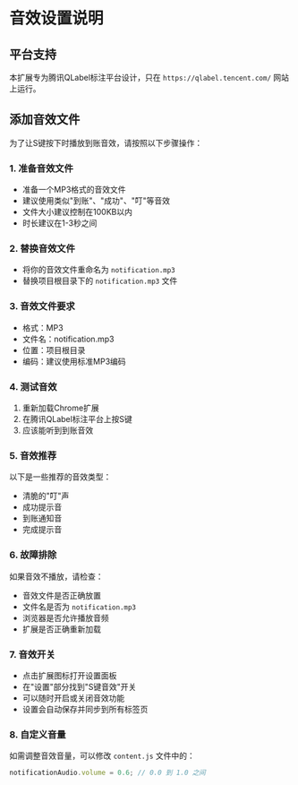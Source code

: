 # 音效设置说明

## 平台支持
本扩展专为腾讯QLabel标注平台设计，只在 `https://qlabel.tencent.com/` 网站上运行。

## 添加音效文件

为了让S键按下时播放到账音效，请按照以下步骤操作：

### 1. 准备音效文件
- 准备一个MP3格式的音效文件
- 建议使用类似"到账"、"成功"、"叮"等音效
- 文件大小建议控制在100KB以内
- 时长建议在1-3秒之间

### 2. 替换音效文件
- 将你的音效文件重命名为 `notification.mp3`
- 替换项目根目录下的 `notification.mp3` 文件

### 3. 音效文件要求
- 格式：MP3
- 文件名：notification.mp3
- 位置：项目根目录
- 编码：建议使用标准MP3编码

### 4. 测试音效
1. 重新加载Chrome扩展
2. 在腾讯QLabel标注平台上按S键
3. 应该能听到到账音效

### 5. 音效推荐
以下是一些推荐的音效类型：
- 清脆的"叮"声
- 成功提示音
- 到账通知音
- 完成提示音

### 6. 故障排除
如果音效不播放，请检查：
- 音效文件是否正确放置
- 文件名是否为 `notification.mp3`
- 浏览器是否允许播放音频
- 扩展是否正确重新加载

### 7. 音效开关
- 点击扩展图标打开设置面板
- 在"设置"部分找到"S键音效"开关
- 可以随时开启或关闭音效功能
- 设置会自动保存并同步到所有标签页

### 8. 自定义音量
如需调整音效音量，可以修改 `content.js` 文件中的：
```javascript
notificationAudio.volume = 0.6; // 0.0 到 1.0 之间
```
